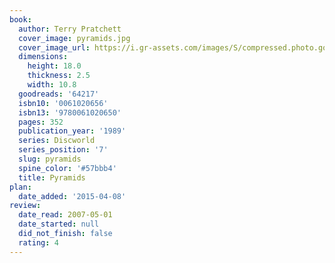 ```yaml
---
book:
  author: Terry Pratchett
  cover_image: pyramids.jpg
  cover_image_url: https://i.gr-assets.com/images/S/compressed.photo.goodreads.com/books/1439098306l/64217._SY475_.jpg
  dimensions:
    height: 18.0
    thickness: 2.5
    width: 10.8
  goodreads: '64217'
  isbn10: '0061020656'
  isbn13: '9780061020650'
  pages: 352
  publication_year: '1989'
  series: Discworld
  series_position: '7'
  slug: pyramids
  spine_color: '#57bbb4'
  title: Pyramids
plan:
  date_added: '2015-04-08'
review:
  date_read: 2007-05-01
  date_started: null
  did_not_finish: false
  rating: 4
---
```

